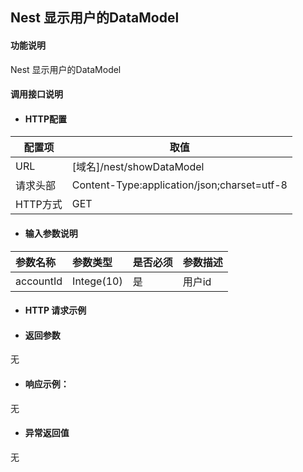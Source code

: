 ## Nest 显示用户的DataModel

#### 功能说明

Nest 显示用户的DataModel

#### 调用接口说明

* #### HTTP配置

| 配置项 | 取值 |
| --- | --- |
| URL | \[域名\]/nest/showDataModel|
| 请求头部 | Content-Type:application/json;charset=utf-8 |
| HTTP方式 | GET |

* #### 输入参数说明

| 参数名称 | 参数类型 | 是否必须 | 参数描述 |
| :--- | :--- | :--- | :--- |
|accountId|Intege\(10\)|是|用户id|



* #### HTTP 请求示例


* #### 返回参数

无 


* #### 响应示例：

无

* #### 异常返回值

无



